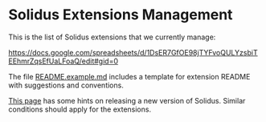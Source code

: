 # Solidus Extensions Management

This is the list of Solidus extensions that we currently manage:

https://docs.google.com/spreadsheets/d/1DsER7GfOE98jTYFvoQULYzsbiTEEhmrZqsEfUaLFoaQ/edit#gid=0

The file [README.example.md](https://github.com/spaghetticode/solidus_extensions_management/blob/master/README.example.md)
includes a template for extension README with suggestions and conventions.

[This page](https://github.com/solidusio/solidus/wiki/How-to-release-new-versions) has some hints on
releasing a new version of Solidus. Similar conditions should apply for the extensions.
